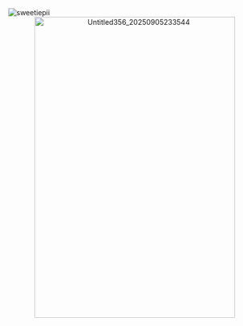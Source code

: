 <img src="https://komarev.com/ghpvc/?username=sweetiepii&label=　　★　MAGICAL+GIRLS　　&color=E8A1B2&style=plastic" alt="sweetiepii" />

<div align="center"><img width="400" height="600" alt="Untitled356_20250905233544" src="https://github.com/user-attachments/assets/764f3a7b-f848-417d-8c20-56cbc1a3173f" />
